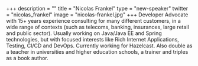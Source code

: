 +++
description = ""
title = "Nicolas Frankel"
type = "new-speaker"
twitter = "nicolas_frankel"
image = "nicolas-frankel.jpg"
+++
Developer Advocate with 15+ years experience consulting for many different customers, in a wide range of contexts (such as telecoms, banking, insurances, large retail and public sector). Usually working on Java/Java EE and Spring technologies, but with focused interests like Rich Internet Applications, Testing, CI/CD and DevOps. Currently working for Hazelcast. Also double as a teacher in universities and higher education schools, a trainer and triples as a book author.